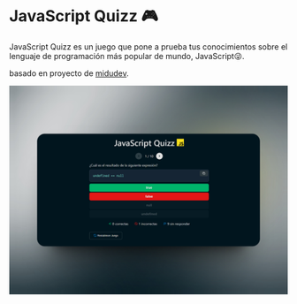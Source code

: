 # JavaScript Quizz 🎮

JavaScript Quizz es un juego que pone a prueba tus conocimientos sobre
el lenguaje de programación más popular de mundo, JavaScript😜.

basado en proyecto de [midudev](https://github.com/midudev/aprendiendo-react/tree/master/projects/13-javascript-quiz-con-zustand).

![Javascript Quizz](/public/og.jpg)
